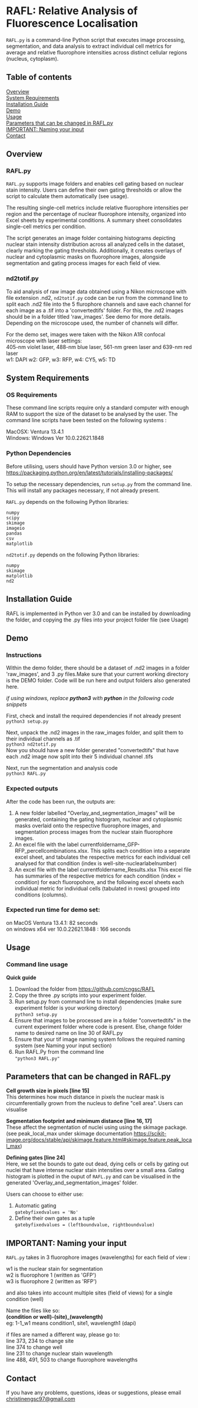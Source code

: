 
# RAFL: Relative Analysis of Fluorescence Localisation

`RAFL.py` is a command-line Python script that executes image processing, segmentation, and data analysis to extract individual cell metrics for average and relative fluorophore intensities across distinct cellular regions (nucleus, cytoplasm). 

## Table of contents 
[Overview](https://github.com/cngsc/RAFL#overview)  
[System Requirements](https://github.com/cngsc/RAFL#system-requirements)  
[Installation Guide](https://github.com/cngsc/RAFL#installation-guide)  
[Demo](https://github.com/cngsc/RAFL#demo)  
[Usage](https://github.com/cngsc/RAFL#usage)  
[Parameters that can be changed in RAFL.py](https://github.com/cngsc/RAFL#parameters-that-can-be-changed)  
[IMPORTANT: Naming your input](https://github.com/cngsc/RAFL#important-naming-your-input)  
[Contact](https://github.com/cngsc/RAFL#contact)

## Overview
### RAFL.py
`RAFL.py`  supports image folders and enables cell gating based on nuclear stain intensity. Users can define their own gating thresholds or allow the script to calculate them automatically (see usage). 

The resulting single-cell metrics include relative fluorophore intensities per region and the percentage of nuclear fluorophore intensity, organized into Excel sheets by experimental conditions. A summary sheet consolidates single-cell metrics per condition. 

The script generates an image folder containing histograms depicting nuclear stain intensity distribution across all analyzed cells in the dataset, clearly marking the gating thresholds. Additionally, it creates overlays of nuclear and cytoplasmic masks on fluorophore images, alongside segmentation and gating process images for each field of view. 

### nd2totif.py
To aid analysis of raw image data obtained using a Nikon microscope with file extension .nd2, `nd2totif.py` code can be run from the command line to split each .nd2 file into the 5 flurophore channels and save each channel for each image as a .tif into a 'convertedtifs' folder. For this, the .nd2 images should be in a folder titled 'raw_images'. See demo for more details. Depending on the microscope used, the number of channels will differ. 

For the demo set, images were taken with the Nikon A1R confocal microscope with laser settings:  
405-nm violet laser, 488-nm blue laser, 561-nm green laser and 639-nm red laser  
w1: DAPI w2: GFP, w3: RFP, w4: CY5, w5: TD 

## System Requirements
### OS Requirements
These command line scripts require only a standard computer with enough RAM to support the size of the dataset to be analysed by the user. 
The command line scripts have been tested on the following systems : 

MacOSX: Ventura 13.4.1  
Windows: Windows Ver 10.0.22621.1848  

### Python Dependencies
Before utilising, users should have Python version 3.0 or higher, see https://packaging.python.org/en/latest/tutorials/installing-packages/

To setup the necessary dependencies, run `setup.py` from the command line. This will install any packages necessary, if not already present. 

`RAFL.py` depends on the following Python libraries:
```
numpy
scipy
skimage
imageio
pandas
csv
matplotlib
```
`nd2totif.py` depends on the following Python libraries:
```
numpy
skimage
matplotlib
nd2
```
## Installation Guide 
RAFL is implemented in Python ver 3.0 and can be installed by downloading the folder, and copying the .py files into your project folder file (see Usage)

## Demo 
### Instructions
Within the demo folder, there should be a dataset of .nd2 images in a folder 'raw_images', and 3 .py files.Make sure that your current working directory is the DEMO folder. Code will be run here and output folders also generated here. 

_if using windows, replace **python3** with **python** in the following code snippets_

First, check and install the required dependencies if not already present  
```python3 setup.py```  

Next, unpack the .nd2 images in the raw_images folder, and split them to their individual channels as .tif  
```python3 nd2totif.py```  
Now you should have a new folder generated "convertedtifs" that have each .nd2 image now split into their 5 individual channel .tifs

Next, run the segmentation and analysis code  
```python3 RAFL.py```
### Expected outputs
After the code has been run, the outputs are: 
1) A new folder labelled "Overlay_and_segmentation_images" will be generated, containing the gating histogram, nuclear and cytoplasmic masks overlaid onto the respective fluorophore images, and segmentation process images from the nuclear stain fluorophore images. 
2) An excel file with the label currentfoldername_GFP-RFP_percellcombinations.xlsx.
This splits each condition into a seperate excel sheet, and tabulates the respective metrics for each individual cell analysed for that condition (index is well-site-nuclearlabelnumber)
3) An excel file with the label currentfoldername_Results.xlsx
This excel file has summaries of the respective metrics for each condition (index = condition) for each fluoropohore, and the following excel sheets each individual metric for individual cells (tabulated in rows) grouped into conditions (columns). 
### Expected run time for demo set:
on MacOS Ventura 13.4.1: 82 seconds  
on windows x64 ver 10.0.22621.1848 : 166 seconds

## Usage

### Command line usage 
**Quick guide**
1) Download the folder from https://github.com/cngsc/RAFL
2) Copy the three .py scripts into your experiment folder. 
3) Run setup.py from command line to install dependencies (make sure experiment folder is your working directory)  
```python3 setup.py```
4) Ensure that images to be processed are in a folder "convertedtifs" in the current experiment folder where code is present. Else, change folder name to desired name on line 30 of RAFL.py
5) Ensure that your tif image naming system follows the required naming system (see Naming your input section)
6) Run RAFL.Py from the command line  
```"python3 RAFL.py"```

## Parameters that can be changed in RAFL.py
**Cell growth size in pixels [line 15]**  
This determines how much distance in pixels the nuclear mask is circumferentially grown from the nucleus to define "cell area". Users can visualise 

**Segmentation footprint and minimum distance [line 16, 17]**  
These affect the segmentation of nuclei using using the skimage package. (see peak_local_max under skimage documentation https://scikit-image.org/docs/stable/api/skimage.feature.html#skimage.feature.peak_local_max)
  
**Defining gates [line 24]**  
Here, we set the bounds to gate out dead, dying cells or cells by gating out nuclei that have intense nuclear stain intensities over a small area. Gating histogram is plotted in the ouput of `RAFL.py` and can be visualised in the generated 'Overlay_and_segmentation_images' folder. 

Users can choose to either use:
1. Automatic gating  
```gatebyfixedvalues = 'No' ```
2. Define their own gates as a tuple  
```gatebyfixedvalues = (leftboundvalue, rightboundvalue) ```

## IMPORTANT: Naming your input
`RAFL.py` takes in 3 fluorophore images (wavelengths) for each field of view :

w1 is the nuclear stain for segmentation  
w2 is fluorophore 1 (written as 'GFP')  
w3 is fluorophore 2 (written as 'RFP')  

and also takes into account multiple sites (field of views) for a single condition (well)

Name the files like so:  
**(condition or well)-(site)_(wavelength)**  
eg: 1-1_w1 means condition1, site1, wavelength1 (dapi)

if files are named a different way, please go to:  
    line 373, 234 to change site  
    line 374 to change well  
    line 231 to change nuclear stain wavelength  
    line 488, 491, 503 to change fluorophore wavelengths  


## Contact

If you have any problems, questions, ideas or suggestions, please email christinengsc97@gmail.com
